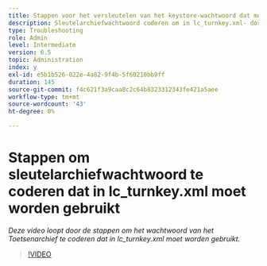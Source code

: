 ```yaml
---
title: Stappen voor het versleutelen van het keystore-wachtwoord dat moet worden gebruikt in lc_turnkey.xml
description: Sleutelarchiefwachtwoord coderen om in lc_turnkey.xml- dossier te vormen
type: Troubleshooting
role: Admin
level: Intermediate
version: 6.5
topic: Administration
index: y
exl-id: e5b1b526-022e-4a82-9f4b-5f60210bb9ff
duration: 145
source-git-commit: f4c621f3a9caa8c2c64b8323312343fe421a5aee
workflow-type: tm+mt
source-wordcount: '43'
ht-degree: 0%

---
```


# Stappen om sleutelarchiefwachtwoord te coderen dat in lc_turnkey.xml moet worden gebruikt

*Deze video loopt door de stappen om het wachtwoord van het Toetsenarchief te coderen dat in lc_turnkey.xml moet worden gebruikt.*

>[!VIDEO](https://video.tv.adobe.com/v/335538?quality=12&learn=on)
